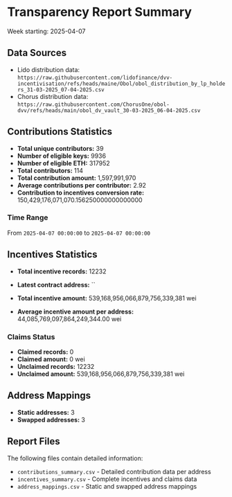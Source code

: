 # Transparency Report Summary
Week starting: 2025-04-07

## Data Sources
- Lido distribution data: `https://raw.githubusercontent.com/lidofinance/dvv-incentivisation/refs/heads/maine/Obol/obol_distribution_by_lp_holders_31-03-2025_07-04-2025.csv`
- Chorus distribution data: `https://raw.githubusercontent.com/ChorusOne/obol-dvv/refs/heads/main/obol_dv_vault_30-03-2025_06-04-2025.csv`

## Contributions Statistics
- **Total unique contributors:** 39
- **Number of eligible keys:** 9936
- **Number of eligible ETH:** 317952
- **Total contributors:** 114
- **Total contribution amount:** 1,597,991,970
- **Average contributions per contributor:** 2.92
- **Contribution to incentives conversion rate:** 150,429,176,071,070.156250000000000000

### Time Range
From `2025-04-07 00:00:00` to `2025-04-07 00:00:00`

## Incentives Statistics
- **Total incentive records:** 12232
- **Latest contract address:** ``

- **Total incentive amount:** 539,168,956,066,879,756,339,381 wei
- **Average incentive amount per address:** 44,085,769,097,864,249,344.00 wei

### Claims Status
- **Claimed records:** 0
- **Claimed amount:** 0 wei
- **Unclaimed records:** 12232
- **Unclaimed amount:** 539,168,956,066,879,756,339,381 wei

## Address Mappings
- **Static addresses:** 3
- **Swapped addresses:** 3

## Report Files
The following files contain detailed information:
- `contributions_summary.csv` - Detailed contribution data per address
- `incentives_summary.csv` - Complete incentives and claims data
- `address_mappings.csv` - Static and swapped address mappings
